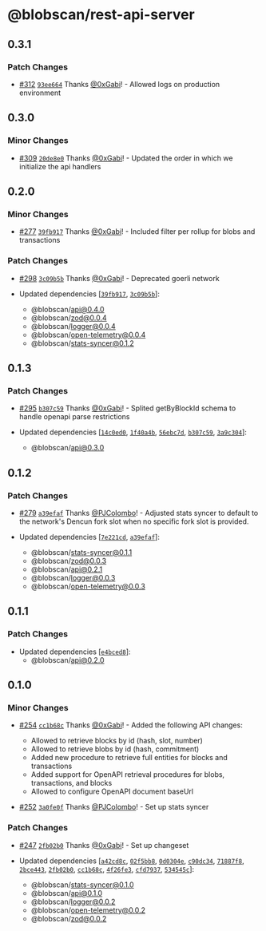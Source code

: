 # @blobscan/rest-api-server

## 0.3.1

### Patch Changes

- [#312](https://github.com/Blobscan/blobscan/pull/312) [`93ee664`](https://github.com/Blobscan/blobscan/commit/93ee664f948b400025261fd0e3afda26006583e7) Thanks [@0xGabi](https://github.com/0xGabi)! - Allowed logs on production environment

## 0.3.0

### Minor Changes

- [#309](https://github.com/Blobscan/blobscan/pull/309) [`20de8e0`](https://github.com/Blobscan/blobscan/commit/20de8e013b2703b98436f773f4ced24ed7200dea) Thanks [@0xGabi](https://github.com/0xGabi)! - Updated the order in which we initialize the api handlers

## 0.2.0

### Minor Changes

- [#277](https://github.com/Blobscan/blobscan/pull/277) [`39fb917`](https://github.com/Blobscan/blobscan/commit/39fb917444f2751ddbd1f571fdcd6f66919c078d) Thanks [@0xGabi](https://github.com/0xGabi)! - Included filter per rollup for blobs and transactions

### Patch Changes

- [#298](https://github.com/Blobscan/blobscan/pull/298) [`3c09b5b`](https://github.com/Blobscan/blobscan/commit/3c09b5bf8ea854f30a6675b022a87b1a04960bf6) Thanks [@0xGabi](https://github.com/0xGabi)! - Deprecated goerli network

- Updated dependencies [[`39fb917`](https://github.com/Blobscan/blobscan/commit/39fb917444f2751ddbd1f571fdcd6f66919c078d), [`3c09b5b`](https://github.com/Blobscan/blobscan/commit/3c09b5bf8ea854f30a6675b022a87b1a04960bf6)]:
  - @blobscan/api@0.4.0
  - @blobscan/zod@0.0.4
  - @blobscan/logger@0.0.4
  - @blobscan/open-telemetry@0.0.4
  - @blobscan/stats-syncer@0.1.2

## 0.1.3

### Patch Changes

- [#295](https://github.com/Blobscan/blobscan/pull/295) [`b307c59`](https://github.com/Blobscan/blobscan/commit/b307c59cace1858634b0bf54099338429c69ce63) Thanks [@0xGabi](https://github.com/0xGabi)! - Splited getByBlockId schema to handle openapi parse restrictions

- Updated dependencies [[`14c0ed0`](https://github.com/Blobscan/blobscan/commit/14c0ed06ad543239138fc5c14f753a1cf2175032), [`1f40a4b`](https://github.com/Blobscan/blobscan/commit/1f40a4b7dbe73a947c3325588069bbbd50b334da), [`56ebc7d`](https://github.com/Blobscan/blobscan/commit/56ebc7d0fa44ef5abdea4df4ab31fe697bcfde21), [`b307c59`](https://github.com/Blobscan/blobscan/commit/b307c59cace1858634b0bf54099338429c69ce63), [`3a9c304`](https://github.com/Blobscan/blobscan/commit/3a9c3045b35dd3efef29caa75b87cbf5549f7ee2)]:
  - @blobscan/api@0.3.0

## 0.1.2

### Patch Changes

- [#279](https://github.com/Blobscan/blobscan/pull/279) [`a39efaf`](https://github.com/Blobscan/blobscan/commit/a39efafec2732d0ceced9f97fc0d538cf7b0c922) Thanks [@PJColombo](https://github.com/PJColombo)! - Adjusted stats syncer to default to the network's Dencun fork slot when no specific fork slot is provided.

- Updated dependencies [[`7e221cd`](https://github.com/Blobscan/blobscan/commit/7e221cd1226be84418658e3d6309dc0e396f671e), [`a39efaf`](https://github.com/Blobscan/blobscan/commit/a39efafec2732d0ceced9f97fc0d538cf7b0c922)]:
  - @blobscan/stats-syncer@0.1.1
  - @blobscan/zod@0.0.3
  - @blobscan/api@0.2.1
  - @blobscan/logger@0.0.3
  - @blobscan/open-telemetry@0.0.3

## 0.1.1

### Patch Changes

- Updated dependencies [[`e4bced8`](https://github.com/Blobscan/blobscan/commit/e4bced8334239c71f59f04c0a487e2a71bca7369)]:
  - @blobscan/api@0.2.0

## 0.1.0

### Minor Changes

- [#254](https://github.com/Blobscan/blobscan/pull/254) [`cc1b68c`](https://github.com/Blobscan/blobscan/commit/cc1b68c190a6ccd000b823e52253bebe3af8e243) Thanks [@0xGabi](https://github.com/0xGabi)! - Added the following API changes:

  - Allowed to retrieve blocks by id (hash, slot, number)
  - Allowed to retrieve blobs by id (hash, commitment)
  - Added new procedure to retrieve full entities for blocks and transactions
  - Added support for OpenAPI retrieval procedures for blobs, transactions, and blocks
  - Allowed to configure OpenAPI document baseUrl

- [#252](https://github.com/Blobscan/blobscan/pull/252) [`3a0fe0f`](https://github.com/Blobscan/blobscan/commit/3a0fe0f46590fd3d2cc52be67491555af9eb97f4) Thanks [@PJColombo](https://github.com/PJColombo)! - Set up stats syncer

### Patch Changes

- [#247](https://github.com/Blobscan/blobscan/pull/247) [`2fb02b0`](https://github.com/Blobscan/blobscan/commit/2fb02b0268e1fcafc10abefb079d822845392d73) Thanks [@0xGabi](https://github.com/0xGabi)! - Set up changeset

- Updated dependencies [[`a42cd8c`](https://github.com/Blobscan/blobscan/commit/a42cd8c28ffc12c894577ca65ce5b51c00a970f7), [`02f5bb8`](https://github.com/Blobscan/blobscan/commit/02f5bb867ed991438950bce83fd0a41c56580679), [`0d0304e`](https://github.com/Blobscan/blobscan/commit/0d0304e3f9f01e3c5fed09c1952fb4c549fab1ea), [`c90dc34`](https://github.com/Blobscan/blobscan/commit/c90dc3486301b777e5c7612c8e59407db77fe682), [`71887f8`](https://github.com/Blobscan/blobscan/commit/71887f8dc09b45b0cb0748c0d6e8ddce2662f34d), [`2bce443`](https://github.com/Blobscan/blobscan/commit/2bce443401b1875df40298ebd957f86a92539397), [`2fb02b0`](https://github.com/Blobscan/blobscan/commit/2fb02b0268e1fcafc10abefb079d822845392d73), [`cc1b68c`](https://github.com/Blobscan/blobscan/commit/cc1b68c190a6ccd000b823e52253bebe3af8e243), [`4f26fe3`](https://github.com/Blobscan/blobscan/commit/4f26fe3bbe4a672681894294b51d4bc2359d965c), [`cfd7937`](https://github.com/Blobscan/blobscan/commit/cfd79374506bc9bb3420e6b0216642cead75f4e3), [`534545c`](https://github.com/Blobscan/blobscan/commit/534545c321e716d24f2d73d89660271610189a8a)]:
  - @blobscan/stats-syncer@0.1.0
  - @blobscan/api@0.1.0
  - @blobscan/logger@0.0.2
  - @blobscan/open-telemetry@0.0.2
  - @blobscan/zod@0.0.2
